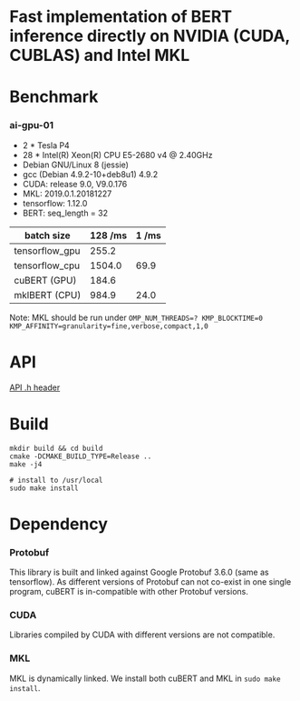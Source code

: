 Fast implementation of BERT inference directly on NVIDIA (CUDA, CUBLAS) and Intel MKL
=====================================================================================

# Benchmark

### ai-gpu-01

* 2 * Tesla P4
* 28 * Intel(R) Xeon(R) CPU E5-2680 v4 @ 2.40GHz
* Debian GNU/Linux 8 (jessie)
* gcc (Debian 4.9.2-10+deb8u1) 4.9.2
* CUDA: release 9.0, V9.0.176
* MKL: 2019.0.1.20181227
* tensorflow: 1.12.0
* BERT: seq_length = 32

|batch size    |128 /ms|1 /ms|
|---           |---    |---  |
|tensorflow_gpu|255.2  |     |
|tensorflow_cpu|1504.0 |69.9 |
|cuBERT (GPU)  |184.6  |     |
|mklBERT (CPU) |984.9  |24.0 |

Note: MKL should be run under `OMP_NUM_THREADS=? KMP_BLOCKTIME=0 KMP_AFFINITY=granularity=fine,verbose,compact,1,0`

# API

[API .h header](/cuBERT.h)

# Build

```shell
mkdir build && cd build
cmake -DCMAKE_BUILD_TYPE=Release ..
make -j4

# install to /usr/local
sudo make install
```

# Dependency

### Protobuf

This library is built and linked against Google Protobuf 3.6.0 (same as
tensorflow). As different versions of Protobuf can not co-exist in one
single program, cuBERT is in-compatible with other Protobuf versions.

### CUDA

Libraries compiled by CUDA with different versions are not compatible.

### MKL

MKL is dynamically linked. We install both cuBERT and MKL in `sudo make install`.
